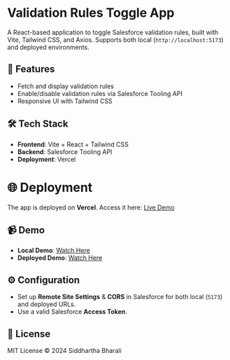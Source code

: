 # Validation Rules Toggle App

A React-based application to toggle Salesforce validation rules, built with Vite, Tailwind CSS, and Axios. Supports both local (`http://localhost:5173`) and deployed environments.

## 🚀 Features
- Fetch and display validation rules
- Enable/disable validation rules via Salesforce Tooling API
- Responsive UI with Tailwind CSS

## 🛠️ Tech Stack
- **Frontend**: Vite + React + Tailwind CSS
- **Backend**: Salesforce Tooling API
- **Deployment**: Vercel

# 🌐 Deployment
The app is deployed on **Vercel**. Access it here: [Live Demo](https://cloud-vandana-salesforc-git-ed93e6-siddhartha-bharalis-projects.vercel.app/#)

## 📹 Demo
- **Local Demo**: [Watch Here](#)
- **Deployed Demo**: [Watch Here](#)

## ⚙️ Configuration
- Set up **Remote Site Settings** & **CORS** in Salesforce for both local (`5173`) and deployed URLs.
- Use a valid Salesforce **Access Token**.

## 📜 License
MIT License © 2024 Siddhartha Bharali
